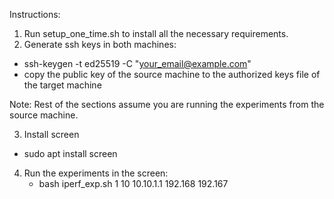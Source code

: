 Instructions:

1. Run setup_one_time.sh to install all the necessary requirements.
2. Generate ssh keys in both machines:
* ssh-keygen -t ed25519 -C "your_email@example.com"
* copy the public key of the source machine to the authorized keys file of the target machine

Note: Rest of the sections assume you are running the experiments from the source machine.

3. Install screen
- sudo apt install screen
  
4. Run the experiments in the screen:
   * bash iperf_exp.sh 1 10 10.10.1.1 192.168 192.167 

